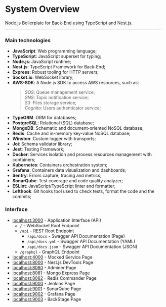 # System Overview

Node.js Boilerplate for Back-End using TypeScript and Nest.js.

---

### Main technologies

- **JavaScript**: Web programming language;
- **TypeScript**: JavaScript superset for typing;
- **Node.js**: JavaScript runtime;
- **Nest.js**: TypeScript Framework for Back-End;
- **Express**: Robust tooling for HTTP servers;
- **Socket.io**: WebSocket library;
- **AWS-SDK**: A Node.js SDK to access AWS resources, such as:  
	> _SQS_: Queue management service;  
	> _SNS_: Topic notification service;  
	> _S3_: Files storage service;  
	> _Cognito_: Users authenticator service;  
- **TypeORM**: ORM for databases;
- **PostgreSQL**: Relational (SQL) database;
- **MongoDB**: Schematic and document-oriented NoSQL database;
- **Redis**: Cache and in-memory key-value NoSQL database;
- **Winston**: Custom logger with transports;
- **Joi**: Schema validator library;
- **Jest**: Testing Framework;
- **Docker**: Services isolation and process resources management with containers;
- **Kubernetes**: Containers orchestration system;
- **Grafana**: Containers data visualization and dashboards;
- **Sentry**: Errors capture, tracing and metrics;
- **SonarQube**: Test coverage and code quality analyzer;
- **ESLint**: JavaScript/TypeScript linter and formatter;
- **Lefthook**: Git hooks tool used to check tests, format the code and the commits;

### Interface

- [localhost:3000](http://localhost:3000/) - Application Interface (API)  
	* `/` - WebSocket Root Endpoint  
	* `/api` - REST Root Endpoint  
		- `/api/docs` - Swagger API Documentation (Page)  
		- `/api/docs.yml` - Swagger API Documentation (YAML)  
		- `/api/docs.json` - Swagger API Documentation (JSON)  
	* `/graphql` - GraphQL Endpoint  
- [localhost:4000](http://localhost:4000/) - Mocked Service Page  
- [localhost:8000](http://localhost:8000/) - Nest.js DevTools Page  
- [localhost:8080](http://localhost:8080/) - Adminer Page  
- [localhost:8081](http://localhost:8081/) - Mongo Express Page  
- [localhost:8082](http://localhost:8082/) - Redis Commander Page  
- [localhost:9000](http://localhost:9000/) - Jenkins Page  
- [localhost:9001](http://localhost:9001/) - SonarQube Page  
- [localhost:9002](http://localhost:9002/) - Grafana Page  
- [localhost:9003](http://localhost:9003/) - BackStage Page  
